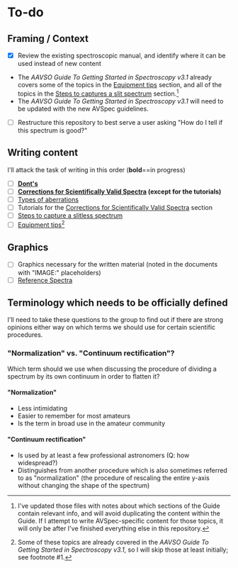 # To-do

## Framing / Context

- [x] Review the existing spectroscopic manual, and identify where it can be used instead of new content
- The *AAVSO Guide To Getting Started in Spectroscopy v3.1* already covers some of the topics in the [Equipment tips](equipment%20tips) section, and all of the topics in the [Steps to captures a slit spectrum](steps%20to%20capture%20a%20slit%20spectrum) section.[^1]
- The *AAVSO Guide To Getting Started in Spectroscopy v3.1* will need to be updated with the new AVSpec guidelines.
- [ ] Restructure this repository to best serve a user asking "How do I tell if this spectrum is good?"

## Writing content

I'll attack the task of writing in this order (**bold**==in progress)

- [ ] **[Dont's](donts)**
- [ ] **[Corrections for Scientifically Valid Spectra](corrections%20for%20scientifically%20valid%20spectra) (except for the tutorials)**
- [ ] [Types of aberrations](types%20of%20aberrations)
- [ ] Tutorials for the [Corrections for Scientifically Valid Spectra](corrections%20for%20scientifically%20valid%20spectra) section
- [ ] [Steps to capture a slitless spectrum](steps%20to%20capture%20a%20slitless%20spectrum)
- [ ] [Equipment tips](equipment%20tips)[^2]

## Graphics

- [ ] Graphics necessary for the written material (noted in the documents with "IMAGE:" placeholders)
- [ ] [Reference Spectra](reference%20spectra)

## Terminology which needs to be officially defined

I'll need to take these questions to the group to find out if there are strong opinions either way on which terms we should use for certain scientific procedures.

### "Normalization" vs. "Continuum rectification"?

Which term should we use when discussing the procedure of dividing a spectrum by its own continuum in order to flatten it?

#### "Normalization"

- Less intimidating
- Easier to remember for most amateurs
- Is the term in broad use in the amateur community

#### "Continuum rectification"

- Is used by at least a few professional astronomers (Q: how widespread?)
- Distinguishes from another procedure which is also sometimes referred to as "normalization" (the procedure of rescaling the entire y-axis without changing the shape of the spectrum)

[^1]: I've updated those files with notes about which sections of the Guide contain relevant info, and will avoid duplicating the content within the Guide. If I attempt to write AVSpec-specific content for those topics, it will only be after I've finished everything else in this repository.

[^2]: Some of these topics are already covered in the *AAVSO Guide To Getting Started in Spectroscopy v3.1*, so I will skip those at least initially; see footnote #1.
